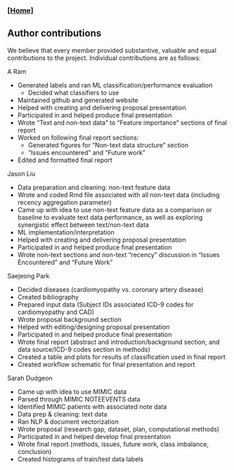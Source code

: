 ### [[Home]](index.md)

## Author contributions

We believe that every member provided substantive, valuable and equal contributions to the project. Individual contributions are as follows: 


A Ram
* Generated labels and ran ML classification/performance evaluation 
    * Decided what classifiers to use
* Maintained github and generated website
* Helped with creating and delivering proposal presentation
* Participated in and helped produce final presentation
* Wrote “Text and non-text data” to “Feature importance” sections of final report
* Worked on following final report sections:
    * Generated figures for “Non-text data structure” section
    * “Issues encountered” and “Future work”
* Edited and formatted final report

Jason Liu
* Data preparation and cleaning: non-text feature data
* Wrote and coded Rmd file associated with all non-text data (including recency aggregation parameter)
* Came up with idea to use non-text feature data as a comparison or baseline to evaluate text data performance, as well as exploring synergistic effect between text/non-text data
* ML implementation/interpretation
* Helped with creating and delivering proposal presentation
* Participated in and helped produce final presentation
* Wrote non-text sections and non-text “recency” discussion in “Issues Encountered” and “Future Work”

Saejeong Park
* Decided diseases (cardiomyopathy vs. coronary artery disease)
* Created bibliography
* Prepared input data (Subject IDs associated ICD-9 codes for cardiomyopathy and CAD)
* Wrote proposal background section
* Helped with editing/designing proposal presentation 
* Participated in and helped produce final presentation
* Wrote final report (abstract and introduction/background section, and data source/ICD-9 codes section in methods)
* Created a table and plots for results of classification used in final report
* Created workflow schematic for final presentation and report

Sarah Dudgeon
* Came up with idea to use MIMIC data
* Parsed through MIMIC NOTEEVENTS data 
* Identified MIMIC patients with associated note data 
* Data prep & cleaning: text data
* Ran NLP & document vectorization 
* Wrote proposal (research gap, dataset, plan, computational methods)
* Participated in and helped develop final presentation
* Wrote final report (methods, issues, future work, class imbalance, conclusion)
* Created histograms of train/test data labels

